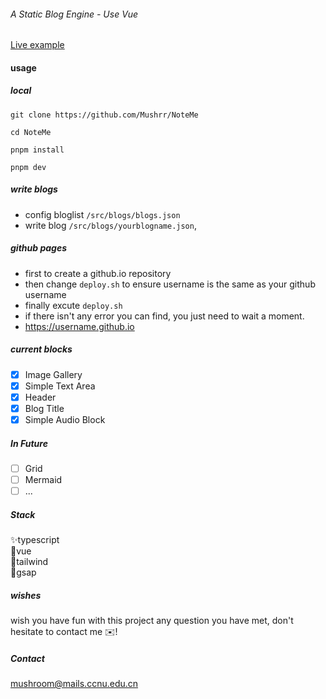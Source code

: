 ###### A Static Blog Engine - Use Vue

[Live example](https://Mushrr.github.io)

#### usage

##### local
```
git clone https://github.com/Mushrr/NoteMe

cd NoteMe

pnpm install

pnpm dev
```

##### write blogs
* config bloglist `/src/blogs/blogs.json`
* write blog `/src/blogs/yourblogname.json`, 

##### github pages
* first to create a github.io repository
* then change `deploy.sh` to ensure username is the same as your github username
* finally excute `deploy.sh`
* if there isn't any error you can find, you just need to wait a moment.
* https://username.github.io

##### current blocks
* [X] Image Gallery
* [X] Simple Text Area
* [X] Header
* [X] Blog Title
* [X] Simple Audio Block

##### In Future
* [ ] Grid
* [ ] Mermaid
* [ ] ...

##### Stack
✨typescript  
🌵vue  
🧊tailwind  
🍎gsap  

##### wishes
wish you have fun with this project
any question you have met, don't hesitate to contact me ✉️!


##### Contact

mushroom@mails.ccnu.edu.cn
